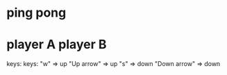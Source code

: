 # ping pong

# player A                     player B
keys:                          keys:
"w" => up                      "Up arrow" => up
"s" => down                    "Down arrow" => down